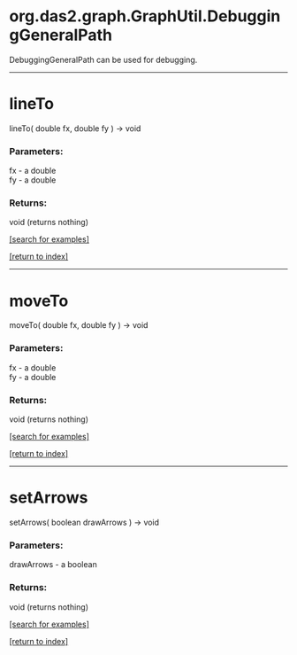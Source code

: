 # org.das2.graph.GraphUtil.DebuggingGeneralPath

DebuggingGeneralPath can be used for debugging.

***
<a name="lineTo"></a>
# lineTo
lineTo( double fx, double fy ) &rarr; void



### Parameters:
fx - a double
<br>fy - a double

### Returns:
void (returns nothing)


<a href="https://github.com/autoplot/dev/search?q=lineTo&unscoped_q=lineTo">[search for examples]</a>

<a href="https://github.com/autoplot/documentation/blob/master/javadoc/index-all.md">[return to index]</a>

***
<a name="moveTo"></a>
# moveTo
moveTo( double fx, double fy ) &rarr; void



### Parameters:
fx - a double
<br>fy - a double

### Returns:
void (returns nothing)


<a href="https://github.com/autoplot/dev/search?q=moveTo&unscoped_q=moveTo">[search for examples]</a>

<a href="https://github.com/autoplot/documentation/blob/master/javadoc/index-all.md">[return to index]</a>

***
<a name="setArrows"></a>
# setArrows
setArrows( boolean drawArrows ) &rarr; void



### Parameters:
drawArrows - a boolean

### Returns:
void (returns nothing)


<a href="https://github.com/autoplot/dev/search?q=setArrows&unscoped_q=setArrows">[search for examples]</a>

<a href="https://github.com/autoplot/documentation/blob/master/javadoc/index-all.md">[return to index]</a>

